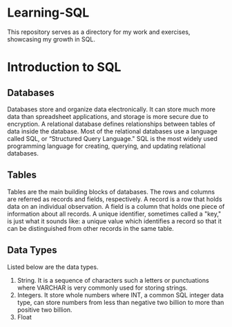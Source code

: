 # Learning-SQL
This repository serves as a directory for my work and exercises, showcasing my growth in SQL.

# Introduction to SQL

## Databases
Databases store and organize data electronically. It can store much more data than spreadsheet applications, and storage is more secure due to encryption. A relational database defines relationships between tables of data inside the database. Most of the relational databases use a language called SQL, or “Structured Query Language." SQL is the most widely used programming language for creating, querying, and updating relational databases.

## Tables
Tables are the main building blocks of databases. The rows and columns are referred as records and fields, respectively. A record is a row that holds data on an individual observation. A field is a column that holds one piece of information about all records. A unique identifier, sometimes called a "key," is just what it sounds like: a unique value which identifies a record so that it can be distinguished from other records in the same table. 

## Data Types
Listed below are the data types.
  1. String. It is a sequence of characters such a letters or punctuations where VARCHAR is very commonly used for storing strings.
  2. Integers. It store whole numbers where INT, a common SQL integer data type, can store numbers from less than negative two billion to more than positive two billion.
  3. Float 
